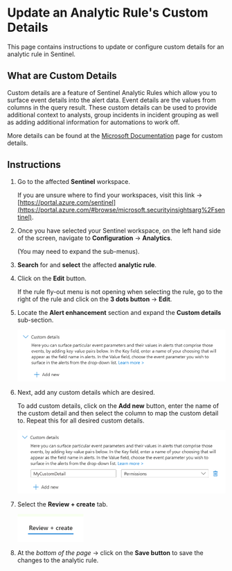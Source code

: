 # Update an Analytic Rule's Custom Details
This page contains instructions to update or configure custom details for an analytic rule in Sentinel.

## What are Custom Details
Custom details are a feature of Sentinel Analytic Rules which allow you to surface event details into the alert data. Event details are the values from columns in the query result. These custom details can be used to provide additional context to analysts, group incidents in incident grouping as well as adding additional information for automations to work off.

More details can be found at the [Microsoft Documentation](https://learn.microsoft.com/en-us/azure/sentinel/surface-custom-details-in-alerts?tabs=azure) page for custom details.

## Instructions
1. Go to the affected **Sentinel** workspace.

    If you are unsure where to find your workspaces, visit this link -> [https://portal.azure.com/sentinel](https://portal.azure.com/#browse/microsoft.securityinsightsarg%2Fsentinel).

2. Once you have selected your Sentinel workspace, on the left hand side of the screen, navigate to **Configuration** -> **Analytics**.
    
    (You may need to expand the sub-menus).

3. **Search** for and **select** the affected **analytic rule**. 

4. Click on the **Edit** button.

    If the rule fly-out menu is not opening when selecting the rule, go to the right of the rule and click on the **3 dots button** -> **Edit**.

5. Locate the **Alert enhancement** section and expand the **Custom details** sub-section.

    ![Analytic Rule Custom Details Default](../../images/AnalyticRuleCustomDetailsDefault.png)

6. Next, add any custom details which are desired.

    To add custom details, click on the **Add new** button, enter the name of the custom detail and then select the column to map the custom detail to. Repeat this for all desired custom details.

    ![Analytic Rule Custom Details Example](../../images/AnalyticRuleCustomDetailsExample.png)

7. Select the **Review + create** tab.  

    ![Analytic Rule Review and Create Tab](../../images/AnalyticRuleReviewAndCreateTab.png)

8. At the *bottom of the page* -> click on the **Save button** to save the changes to the analytic rule.